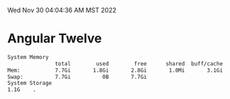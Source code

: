Wed Nov 30 04:04:36 AM MST 2022

# Angular Twelve

```bash
System Memory
               total        used        free      shared  buff/cache   available
Mem:           7.7Gi       1.8Gi       2.8Gi       1.0Mi       3.1Gi       5.6Gi
Swap:          7.7Gi          0B       7.7Gi
System Storage
1.1G	.
```
```bash
